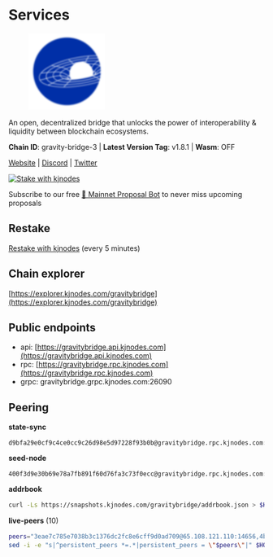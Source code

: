 # Services

<figure><img src="https://raw.githubusercontent.com/kj89/cosmos-images/main/logos/gravitybridge.png" width="150" alt=""><figcaption></figcaption></figure>

An open, decentralized bridge that unlocks the power of  interoperability & liquidity between blockchain ecosystems.

**Chain ID**: gravity-bridge-3 | **Latest Version Tag**: v1.8.1 | **Wasm**: OFF

[Website](https://www.gravitybridge.net) | [Discord](https://discord.gg/ARV8dTSjAk) | [Twitter](https://twitter.com/gravity_bridge)

[![Stake with kjnodes](https://i.ibb.co/cr44Q8j/button-stake-with-kjnodes.png)](https://restake.app/gravitybridge/gravityvaloper1nw3uavthnjwsgrrjzav2wdg9m0pw7k4fc7hvlz)

Subscribe to our free [🤖 Mainnet Proposal Bot](https://t.me/kjnodes_proposal_bot) to never miss upcoming proposals

## Restake

[Restake with kjnodes](https://restake.app/gravitybridge/gravityvaloper1nw3uavthnjwsgrrjzav2wdg9m0pw7k4fc7hvlz) (every 5 minutes)
## Chain explorer
[https://explorer.kjnodes.com/gravitybridge](https://explorer.kjnodes.com/gravitybridge)

## Public endpoints

* api: [https://gravitybridge.api.kjnodes.com](https://gravitybridge.api.kjnodes.com)
* rpc: [https://gravitybridge.rpc.kjnodes.com](https://gravitybridge.rpc.kjnodes.com)
* grpc: gravitybridge.grpc.kjnodes.com:26090

## Peering

**state-sync**

```text
d9bfa29e0cf9c4ce0cc9c26d98e5d97228f93b0b@gravitybridge.rpc.kjnodes.com:26656
```

**seed-node**

```text
400f3d9e30b69e78a7fb891f60d76fa3c73f0ecc@gravitybridge.rpc.kjnodes.com:26659
```

**addrbook**
```bash
curl -Ls https://snapshots.kjnodes.com/gravitybridge/addrbook.json > $HOME/.gravity/config/addrbook.json
```

**live-peers** (10)
```bash
peers="3eae7c785e7038b3c1376dc2fc8e6cff9d0ad709@65.108.121.110:14656,4bebde6a1b2907bd3cc167d2802b909770cbfda1@137.184.197.230:26656,d9bfa29e0cf9c4ce0cc9c26d98e5d97228f93b0b@65.109.88.38:26656,56a8349703e8f5c97c452c7e45f5bcaac966ccbf@207.180.204.110:26656,2f6e2b60a840ea0cf93d004c5a15cdb628643071@35.177.66.60:26656,b2608e51a520866a91637ca3b354903bc5b46bfa@137.184.214.71:26656,0a8487549154b7dd96fd0af1843ecfa62246f816@18.144.134.123:26656,d1f6c66610b6b03e86b13675c842cc1a5fbb593b@95.216.67.178:26656,6eb2a2e7bcd82aad56b6652a328c72f148f84935@194.147.58.224:26656,4ce403283c349f12f854d1cb65819f923c777902@65.109.147.57:28656"
sed -i -e "s|^persistent_peers *=.*|persistent_peers = \"$peers\"|" $HOME/.gravity/config/config.toml
```
